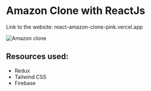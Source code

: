 # Amazon Clone with ReactJs
Link to the website:  react-amazon-clone-pink.vercel.app 

![Amazon clone](https://user-images.githubusercontent.com/91958667/166470056-112aae56-0b9e-451e-b9cb-f37286079e32.JPG)

## Resources used:
 * Redux
 * Tailwind CSS
 * Firebase
